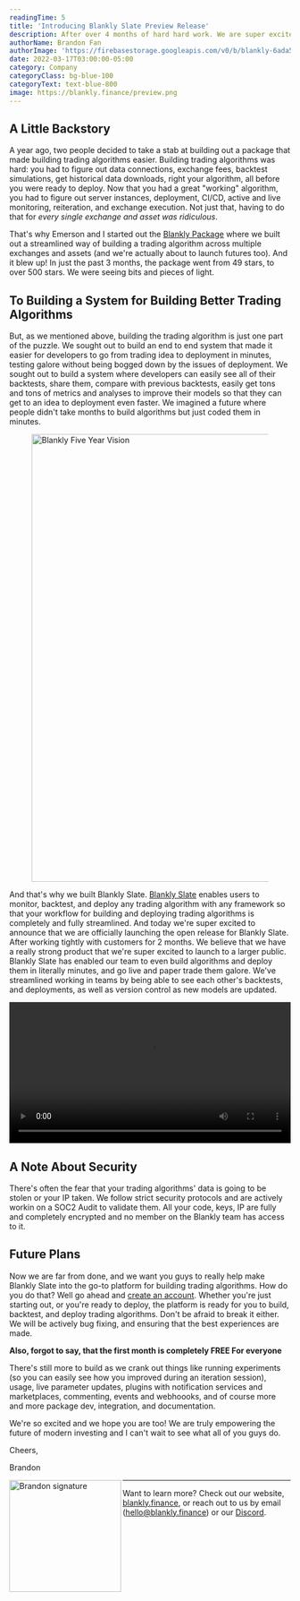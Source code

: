 ```yaml
---
readingTime: 5
title: 'Introducing Blankly Slate Preview Release'
description: After over 4 months of hard hard work. We are super excited today to announce our open preview release for Blankly Slate. The modern algotrading platform that makes building better trading algorithms faster and deploying seconds.
authorName: Brandon Fan
authorImage: 'https://firebasestorage.googleapis.com/v0/b/blankly-6ada5.appspot.com/o/blog%2Fauthors%2Fimg_3678.JPG?alt=media&token=240ddce6-0181-452b-b83e-c7b595678e58'
date: 2022-03-17T03:00:00-05:00
category: Company
categoryClass: bg-blue-100
categoryText: text-blue-800
image: https://blankly.finance/preview.png
---
```


## A Little Backstory

A year ago, two people decided to take a stab at building out a package that made building trading algorithms easier. Building trading algorithms was hard: you had to figure out data connections, exchange fees, backtest simulations, get historical data downloads, right your algorithm, all before you were ready to deploy. Now that you had a great "working" algorithm, you had to figure out server instances, deployment, CI/CD, active and live monitoring, reiteration, and exchange execution. Not just that, having to do that for _every single exchange and asset was ridiculous_.

That's why Emerson and I started out the [Blankly Package](https://package.blankly.finance) where we built out a streamlined way of building a trading algorithm across multiple exchanges and assets (and we're actually about to launch futures too). And it blew up! In just the past 3 months, the package went from 49 stars, to over 500 stars. We were seeing bits and pieces of light.

## To Building a System for Building Better Trading Algorithms

But, as we mentioned above, building the trading algorithm is just one part of the puzzle. We sought out to build an end to end system that made it easier for developers to go from trading idea to deployment in minutes, testing galore without being bogged down by the issues of deployment. We sought out to build a system where developers can easily see all of their backtests, share them, compare with previous backtests, easily get tons and tons of metrics and analyses to improve their models so that they can get to an idea to deployment even faster. We imagined a future where people didn't take months to build algorithms but just coded them in minutes.

<figure>
  <img src="https://firebasestorage.googleapis.com/v0/b/blankly-6ada5.appspot.com/o/blog%2Fimages%2Fblankly-gif.gif?alt=media&token=2a5ab3fb-8f53-49e4-83db-84b0a2d7db20" alt="Blankly Five Year Vision" width="800" loading="lazy">
</figure>

And that's why we built Blankly Slate. [Blankly Slate](https://app.blankly.finance) enables users to monitor, backtest, and deploy any trading algorithm with any framework so that your workflow for building and deploying trading algorithms is completely and fully streamlined. And today we're super excited to announce that we are officially launching the open release for Blankly Slate. After working tightly with customers for 2 months. We believe that we have a really strong product that we're super excited to launch to a larger public. Blankly Slate has enabled our team to even build algorithms and deploy them in literally minutes, and go live and paper trade them galore. We've streamlined working in teams by being able to see each other's backtests, and deployments, as well as version control as new models are updated.


<video
        type="video/mp4"
        autoplay
        width="100%"
        loading="lazy"
        controls
        class="rounded-md shadow-xl border border-gray-200"
        loop
        src="https://firebasestorage.googleapis.com/v0/b/blankly-6ada5.appspot.com/o/videos%2Flive.mov?alt=media&token=378867c6-38c1-45be-b576-0252b65206ab"
      ></video>

## A Note About Security

There's often the fear that your trading algorithms' data is going to be stolen or your IP taken. We follow strict security protocols and are actively workin on a SOC2 Audit to validate them. All your code, keys, IP are fully and completely encrypted and no member on the Blankly team has access to it.

## Future Plans

Now we are far from done, and we want you guys to really help make Blankly Slate into the go-to platform for building trading algorithms. How do you do that? Well go ahead and [create an account](https://app.blankly.finance). Whether you're just starting out, or you're ready to deploy, the platform is ready for you to build, backtest, and deploy trading algorithms. Don't be afraid to break it either. We will be actively bug fixing, and ensuring that the best experiences are made.

**Also, forgot to say, that the first month is completely FREE For everyone**

There's still more to build as we crank out things like running experiments (so you can easily see how you improved during an iteration session), usage, live parameter updates, plugins with notification services and marketplaces, commenting, events and webhoooks, and of course more and more package dev, integration, and documentation.

We're so excited and we hope you are too! We are truly empowering the future of modern investing and I can't wait to see what all of you guys do.

Cheers,

Brandon

<img src="https://firebasestorage.googleapis.com/v0/b/blankly-6ada5.appspot.com/o/blog%2Fimages%2Fscreen-shot-2021-12-22-at-2-43-12-pm.png?alt=media&token=f0cebc08-27ec-4a22-ac58-a35176e65d4e" alt="Brandon signature" width="200" align="left" loading="lazy">

<hr>

Want to learn more? Check out our website, [blankly.finance](https://blankly.finance), or reach out to us by email (hello@blankly.finance) or our [Discord](https://discord.gg/kS7Rk6knzU).
